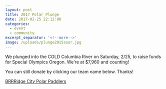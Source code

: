 ```yaml
---
layout: post
title: 2017 Polar Plunge
date: 2017-02-25 22:12:00
categories:
  - event
  - community
excerpt_separator: '<!--more-->'
image: /uploads/plunge2015soor.jpg
---
```



We plunged into the COLD Columbia River on Saturday, 2/25, to raise funds for Special Olympics Oregon. We're at $7,960 and counting!

You can still donate by clicking our team name below. Thanks!

[BRRRidge City Polar Paddlers](http://soor.convio.net/site/TR/Plunge/General?team_id=1040&amp;pg=team&amp;fr_id=1060)
<!--more-->